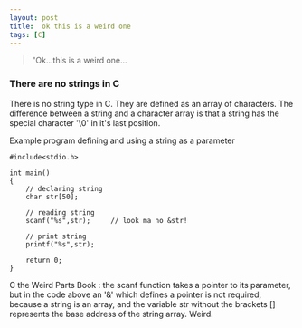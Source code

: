 ```yaml
---
layout: post
title:  ok this is a weird one
tags: [C]
---
```


> "Ok...this is a weird one...

### There are no strings in C
There is no string type in C.  They are defined as an array of characters. The difference between a
string and a character array is that a string has the special character '\0' in it's last position.

Example program defining and using a string as a parameter

```
#include<stdio.h>
 
int main()
{   
    // declaring string
    char str[50];
     
    // reading string
    scanf("%s",str);     // look ma no &str!
     
    // print string
    printf("%s",str);
 
    return 0;
}
```
C the Weird Parts Book : the scanf function takes a pointer to its parameter, but in the code above
an '&' which defines a pointer is not required, because a string is an array, and the variable str without the brackets [] represents the base address of the string array.  Weird.
